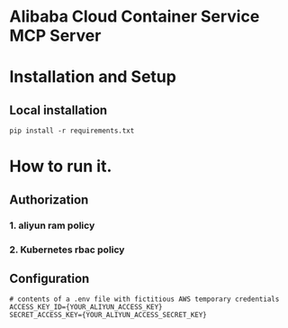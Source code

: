 # Alibaba Cloud Container Service MCP Server

# Installation and Setup


## Local installation

```
pip install -r requirements.txt
```

# How to run it.

## Authorization

### 1. aliyun ram policy

### 2. Kubernetes rbac policy

## Configuration

  ```.env
  # contents of a .env file with fictitious AWS temporary credentials
  ACCESS_KEY_ID={YOUR_ALIYUN_ACCESS_KEY}
  SECRET_ACCESS_KEY={YOUR_ALIYUN_ACCESS_SECRET_KEY}
  ```
